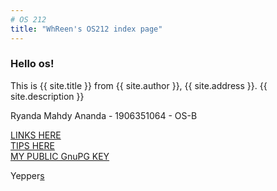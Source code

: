 ```yaml
---
# OS 212
title: "WhReen's OS212 index page" 
---
```


### Hello os!

This is {{ site.title }} from {{ site.author }}, {{ site.address }}.
{{ site.description }}

Ryanda Mahdy Ananda - 1906351064 - OS-B

[LINKS HERE](LINKS/)<br>
[TIPS HERE](TIPS/)<br>
[MY PUBLIC GnuPG KEY](https://raw.githubusercontent.com/WhReen/os212/master/TXT/mypubkey.txt/)<br>

Yepper[s](https://www.google.com/search?q=yeppers)
